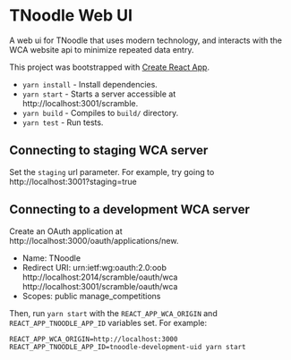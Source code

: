 # TNoodle Web UI

A web ui for TNoodle that uses modern technology, and interacts with the WCA website api
to minimize repeated data entry.

This project was bootstrapped with [Create React App](https://github.com/facebookincubator/create-react-app).

- `yarn install` - Install dependencies.
- `yarn start` - Starts a server accessible at http://localhost:3001/scramble.
- `yarn build` - Compiles to `build/` directory.
- `yarn test` - Run tests.

## Connecting to staging WCA server

Set the `staging` url parameter. For example, try going to http://localhost:3001?staging=true

## Connecting to a development WCA server

Create an OAuth application at http://localhost:3000/oauth/applications/new.
- Name: TNoodle
- Redirect URI: urn:ietf:wg:oauth:2.0:oob
                http://localhost:2014/scramble/oauth/wca
                http://localhost:3001/scramble/oauth/wca
- Scopes: public manage_competitions

Then, run `yarn start` with the `REACT_APP_WCA_ORIGIN` and `REACT_APP_TNOODLE_APP_ID` variables set.
For example:

```
REACT_APP_WCA_ORIGIN=http://localhost:3000 REACT_APP_TNOODLE_APP_ID=tnoodle-development-uid yarn start
```
